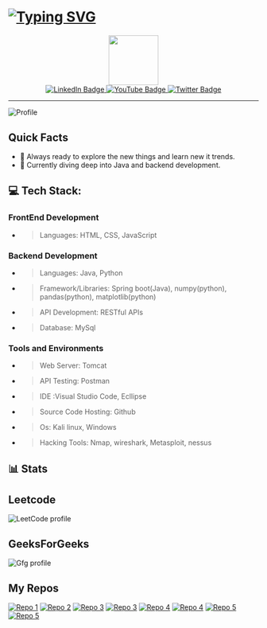 # [![Typing SVG](https://readme-typing-svg.demolab.com?font=Fira+Code&weight=500&size=33&duration=4500&pause=1000&vCenter=true&repeat=false&width=539&height=47&lines=%F0%9F%91%A8%E2%80%8D%F0%9F%92%BB+Hey%2C+i'm+Abhijit+Chavan)](https://git.io/typing-svg)


<!-- 
[![LeetCode](https://img.shields.io/badge/linkedin-Profile-blue?style=flat-square&logo=Linkedin)](https://www.linkedin.com/in/abhijit003/)
[![GitHub](https://img.shields.io/badge/GitHub-Follow-black?style=flat-square&logo=github)](https://github.com/abhijit-003)
[![LeetCode](https://img.shields.io/badge/LeetCode-Profile-orange?style=flat-square&logo=leetcode)](https://leetcode.com/abhijit003/)
-->


<div align="center">
   <!-- GIF Section -->
  <div id="header" style="margin-top: 20px;">
    <img src="https://media.giphy.com/media/M9gbBd9nbDrOTu1Mqx/giphy.gif" width="100"/>
  </div>
  <!-- Links Section -->
  <div id="badges">
    <a href="https://www.linkedin.com/in/abhijit003/">
      <img src="https://img.shields.io/badge/LinkedIn-blue?style=for-the-badge&logo=linkedin&logoColor=white" alt="LinkedIn Badge"/>
    </a>
   <a href="https://www.geeksforgeeks.org/user/abhijit003/">
      <img src="https://img.shields.io/badge/geeksforgeeks-black?style=for-the-badge&logo=geeksforgeeks&logoColor=green" alt="YouTube Badge"/>
    </a>
    <a href="https://leetcode.com/abhijit003/">
      <img src="https://img.shields.io/badge/LeetCode-grey?style=for-the-badge&logo=leetcode&logoColor=orange" alt="Twitter Badge"/>
    </a>
  </div>
</div>

<hr >

![Profile](https://github-profile-summary-cards.vercel.app/api/cards/profile-details?username=abhijit-003&theme=dark)

##  Quick Facts
- 🍁 Always ready to explore the new things and learn new it trends.
- 🤔 Currently diving deep into Java and backend development.


<!--
## 🌐 Socials:
[![LinkedIn](https://img.shields.io/badge/LinkedIn-%230077B5.svg?logo=linkedin&logoColor=white)](https://linkedin.com/in/https://www.abhijit-chavan-a49739227) 
-->


<!--
## 💻 Tech Stack:
![Java](https://img.shields.io/badge/java-%23ED8B00.svg?style=for-the-badge&logo=openjdk&logoColor=white) ![Python](https://img.shields.io/badge/python-3670A0?style=for-the-badge&logo=python&logoColor=ffdd54) ![C](https://img.shields.io/badge/c-%2300599C.svg?style=for-the-badge&logo=c&logoColor=white) 
<br>
![MySQL](https://img.shields.io/badge/mysql-%2300000f.svg?style=for-the-badge&logo=mysql&logoColor=white) 
<br>
![Spring](https://img.shields.io/badge/spring-%236DB33F.svg?style=for-the-badge&logo=spring&logoColor=white) 
![Angular.js](https://img.shields.io/badge/angular.js-%23E23237.svg?style=for-the-badge&logo=angularjs&logoColor=white) 
![Matplotlib](https://img.shields.io/badge/Matplotlib-%23ffffff.svg?style=for-the-badge&logo=Matplotlib&logoColor=black) 
![NumPy](https://img.shields.io/badge/numpy-%23013243.svg?style=for-the-badge&logo=numpy&logoColor=white) 
![Pandas](https://img.shields.io/badge/pandas-%23150458.svg?style=for-the-badge&logo=pandas&logoColor=white) 

 ![Apache](https://img.shields.io/badge/apache-%23D42029.svg?style=for-the-badge&logo=apache&logoColor=white) 
 ![Postman](https://img.shields.io/badge/Postman-FF6C37?style=for-the-badge&logo=postman&logoColor=white) 
 ![TOR](https://img.shields.io/badge/tor-%237E4798.svg?style=for-the-badge&logo=tor-project&logoColor=white)
-->



## 💻 Tech Stack:
### FrontEnd Development
- > Languages: HTML, CSS, JavaScript
  >
### Backend Development
- > Languages: Java, Python
- > Framework/Libraries: Spring boot(Java), numpy(python), pandas(python), matplotlib(python)
- > API Development: RESTful APIs
- > Database: MySql
  
### Tools and Environments
- > Web Server: Tomcat
- > API Testing: Postman
- > IDE :Visual Studio Code, Ecllipse
- > Source Code Hosting: Github
- > Os: Kali linux, Windows
- > Hacking Tools: Nmap, wireshark, Metasploit, nessus




##  📊 Stats

<!--
##  GitHub 
![Profile](https://github-readme-stats.vercel.app/api?username=abhijit-003&show_icons=true&theme=dark)
<br>
-->
## Leetcode 
![LeetCode profile](https://leetcode-stats.vercel.app/api?username=abhijit003&theme=Raspberry)

## GeeksForGeeks 
![Gfg profile](https://geeks-for-geeks-stats-api-napiyo.vercel.app/?userName=abhijit003)






## My Repos
<a href="https://github.com/abhijit-003/Image-to-PDF-Converter-Telegram-Bot">![Repo 1](https://github-readme-stats.vercel.app/api/pin/?username=abhijit-003&repo=Image-to-PDF-Converter-Telegram-Bot&theme=dark)</a>
<a href="https://github.com/abhijit-003/TelifyFactBot-Telegram-bot">![Repo 2](https://github-readme-stats.vercel.app/api/pin/?username=abhijit-003&repo=TelifyFactBot-Telegram-bot&theme=dark)</a>
<a href="https://github.com/abhijit-003/How-to-Create-Telegram-Bot">![Repo 3](https://github-readme-stats.vercel.app/api/pin/?username=abhijit-003&repo=How-to-Create-Telegram-Bot&theme=dark)</a>
<a href="https://github.com/abhijit-003/TaskManager.git">![Repo 3](https://github-readme-stats.vercel.app/api/pin/?username=abhijit-003&repo=TaskManager&theme=dark)</a>
<a href="https://github.com/abhijit-003/LeetcodeJavaSolutions.git">![Repo 4](https://github-readme-stats.vercel.app/api/pin/?username=abhijit-003&repo=LeetcodeJavaSolutions&theme=dark)</a>
<a href="https://github.com/abhijit-003/Social-Problem-Revealer">![Repo 4](https://github-readme-stats.vercel.app/api/pin/?username=abhijit-003&repo=Social-Problem-Revealer&theme=dark)</a>
<a href="https://github.com/abhijit-003/Python.git">![Repo 5](https://github-readme-stats.vercel.app/api/pin/?username=abhijit-003&repo=Python&theme=dark)</a>
<a href="https://github.com/abhijit-003/NewsApp">![Repo 5](https://github-readme-stats.vercel.app/api/pin/?username=abhijit-003&repo=NewsApp&theme=dark)</a>
<!--
<a href="https://github.com/DevOgabek/LeetCodeReputationRank">![Repo 3](https://github-readme-stats.vercel.app/api/pin/?username=DevOgabek&repo=LeetCodeReputationRank&theme=dark)</a>
<a href="https://github.com/DevOgabek/WikibotTelegram">![Repo 4](https://github-readme-stats.vercel.app/api/pin/?username=DevOgabek&repo=WikibotTelegram&theme=dark)</a>
<a href="https://github.com/DevOgabek/TkinterCalculator">![Repo 5](https://github-readme-stats.vercel.app/api/pin/?username=DevOgabek&repo=TkinterCalculator&theme=dark)</a>
<a href="https://github.com/DevOgabek/LeetCodePythonSolutions">![Repo 6](https://github-readme-stats.vercel.app/api/pin/?username=DevOgabek&repo=LeetCodePythonSolutions&theme=dark)</a>


-->

